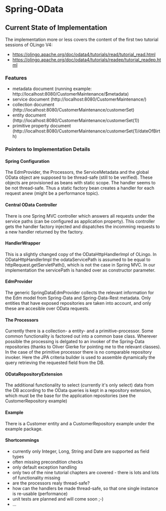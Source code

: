 # Spring-OData

## Current State of Implementation
The implementation more or less covers the content of the first two tutorial sessions of OLingo V4:
- https://olingo.apache.org/doc/odata4/tutorials/read/tutorial_read.html
- https://olingo.apache.org/doc/odata4/tutorials/readep/tutorial_readep.html

### Features
- metadata document (running example: http://localhost:8080/CustomerMaintenance/$metadata)
- service document (http://localhost:8080/CustomerMaintenance/)
- collection document (http://localhost:8080/CustomerMaintenance/customerSet)
- entity document (http://localhost:8080/CustomerMaintenance/customerSet(1))
- primitive property document (http://localhost:8080/CustomerMaintenance/customerSet(1)/dateOfBirth)

### Pointers to Implementation Details
#### Spring Configuration
The EdmProvider, the Processors, the ServiceMetadata and the global OData object are supposed to be thread-safe (still to be verified).
These objects are provisioned as beans with static scope.
The handler seems to be not thread-safe. Thus a static factory bean creates a handler for each request anew (might be a performance topic).

#### Central OData Controller
There is one Spring MVC controller which answers all requests under the service paths (can be configured as application property).
This controller gets the handler factory injected and dispatches the incomming requests to a new handler returned by the factory.

#### HandlerWrapper
This is a slightly changed copy of the ODataHttpHandlerImpl of OLingo. 
In ODataHttpHandlerImpl the odataServicePath is assumed to be equal to httpRequest.getServletPath(), 
which is not the case in Spring MVC. In our implementation the servicePath is handed over as constructor parameter.

#### EdmProvider
The generic SpringDataEdmProvider collects the relevant information for the Edm model from Spring-Data and Spring-Data-Rest metadata.
Only entities that have exposed repositories are taken into account, and only these are accesible over OData requests.

#### The Processors
Currently there is a collection- a entity- and a primitive-processor. Some common functionality is factored out into a 
common base class. Wherever possible the processing is delgated to an invoker of the Spring-Data repositories
(thanks to Oliver Gierke for pointing me to the relevant classes). In the case of the primitive processor there is no 
comparable repository invoker. Here the JPA criteria builder is used to assemble dynamically the query retrieving the requested field
from the DB.

#### ODataRepositoryExtension
The additional functionality to select (currently it's only select) data from the DB according to the OData queries
is kept in a repository extension, which must be the base for the application repositories (see the CustomerRepository example)

#### Example
There is a Customer entity and a CustomerRepository example under the example package.

#### Shortcommings
- currently only Integer, Long, String and Date are supported as field types
- often missing precondition checks
- only default exception handling
- only two of the nine tutorial chapters are covered - there is lots and lots of functionality missing
- are the processors realy thread-safe?
- how can the handlers be made thread-safe, so that one single instance is re-usable (performance)
- unit tests are planned and will come soon ;-)
- ...



